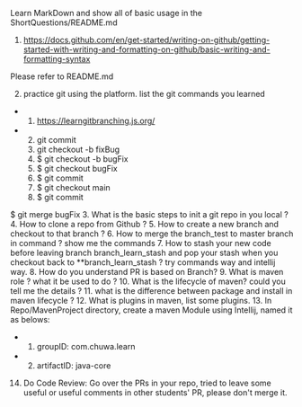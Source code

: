 Learn MarkDown and show all of basic usage in the ShortQuestions/README.md


1.  https://docs.github.com/en/get-started/writing-on-github/getting-started-with-writing-and-formatting-on-github/basic-writing-and-formatting-syntax

  Please refer to README.md
  
2.  practice git using the platform. list the git commands you learned
- 1.  https://learngitbranching.js.org/
- 2.  git commit
  3.  git checkout -b fixBug
  4.  $ git checkout -b bugFix
  5.  $ git checkout bugFix
  6.  $ git commit
  7.  $ git checkout main
  8.  $ git commit

$ git merge bugFix
3.  What is the basic steps to init a git repo in you local ?
4.  How to clone a repo from Github ?
5.  How to create a new branch and checkout to that branch ?
6.  How to merge the branch_test to master branch in command ? show me the commands
7.  How to stash your new code before leaving branch branch_learn_stash and pop your stash when you 
checkout back to **branch_learn_stash ? try commands way and intellij way.
8.  How do you understand PR is based on Branch?
9.  What is maven role ? what it be used to do ?
10.  What is the lifecycle of maven? could you tell me the details ?
11.  what is the difference between package and install in maven lifecycle ?
12.  What is plugins in maven, list some plugins.
13.  In Repo/MavenProject directory, create a maven Module using Intellij, named it as belows:
- 1.  groupID: com.chuwa.learn 
- 2.  artifactID: java-core 
14.  Do Code Review: Go over the PRs in your repo, tried to leave some useful or useful comments in other students' PR, please don't merge it.

